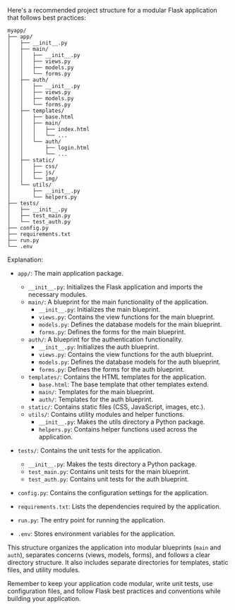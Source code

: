 Here's a recommended project structure for a modular Flask application that follows best practices:

```
myapp/
├── app/
│   ├── __init__.py
│   ├── main/
│   │   ├── __init__.py
│   │   ├── views.py
│   │   ├── models.py
│   │   └── forms.py
│   ├── auth/
│   │   ├── __init__.py
│   │   ├── views.py
│   │   ├── models.py
│   │   └── forms.py
│   ├── templates/
│   │   ├── base.html
│   │   ├── main/
│   │   │   ├── index.html
│   │   │   └── ...
│   │   └── auth/
│   │       ├── login.html
│   │       └── ...
│   ├── static/
│   │   ├── css/
│   │   ├── js/
│   │   └── img/
│   └── utils/
│       ├── __init__.py
│       └── helpers.py
├── tests/
│   ├── __init__.py
│   ├── test_main.py
│   └── test_auth.py
├── config.py
├── requirements.txt
├── run.py
└── .env
```

Explanation:

- `app/`: The main application package.
  - `__init__.py`: Initializes the Flask application and imports the necessary modules.
  - `main/`: A blueprint for the main functionality of the application.
    - `__init__.py`: Initializes the main blueprint.
    - `views.py`: Contains the view functions for the main blueprint.
    - `models.py`: Defines the database models for the main blueprint.
    - `forms.py`: Defines the forms for the main blueprint.
  - `auth/`: A blueprint for the authentication functionality.
    - `__init__.py`: Initializes the auth blueprint.
    - `views.py`: Contains the view functions for the auth blueprint.
    - `models.py`: Defines the database models for the auth blueprint.
    - `forms.py`: Defines the forms for the auth blueprint.
  - `templates/`: Contains the HTML templates for the application.
    - `base.html`: The base template that other templates extend.
    - `main/`: Templates for the main blueprint.
    - `auth/`: Templates for the auth blueprint.
  - `static/`: Contains static files (CSS, JavaScript, images, etc.).
  - `utils/`: Contains utility modules and helper functions.
    - `__init__.py`: Makes the utils directory a Python package.
    - `helpers.py`: Contains helper functions used across the application.

- `tests/`: Contains the unit tests for the application.
  - `__init__.py`: Makes the tests directory a Python package.
  - `test_main.py`: Contains unit tests for the main blueprint.
  - `test_auth.py`: Contains unit tests for the auth blueprint.

- `config.py`: Contains the configuration settings for the application.
- `requirements.txt`: Lists the dependencies required by the application.
- `run.py`: The entry point for running the application.
- `.env`: Stores environment variables for the application.

This structure organizes the application into modular blueprints (`main` and `auth`), separates concerns (views, models, forms), and follows a clear directory structure. It also includes separate directories for templates, static files, and utility modules.

Remember to keep your application code modular, write unit tests, use configuration files, and follow Flask best practices and conventions while building your application.

